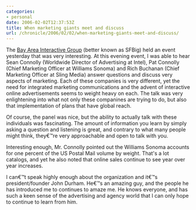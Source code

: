 ```yaml
--- 
categories:
- personal
date: 2006-02-02T12:37:53Z
title: When marketing giants meet and discuss
url: /chronicle/2006/02/02/when-marketing-giants-meet-and-discuss/
---
```


The <a href="http://www.sfbig.com/">Bay Area Interactive Group</a> (better known as SFBig) held an event yesterday that was very interesting.  At this evening event, I was able to hear Sean Connolly (Worldwide Director of Advertising at Intel), Pat Connolly (Chief Marketing Officer at Williams Sonoma) and Rich Buchanan (Chief Marketing Officer at Sling Media) answer questions and discuss very aspects of marketing.  Each of these companies is very different, yet the need for integrated marketing communications and the advent of interactive online advertisements seems to weight heavy on each. The talk was very enlightening into what not only these companines are trying to do, but also that implementation of plans that have global reach. 

Of course, the panel was nice, but the ability to actually talk with these individuals was fascinating.  The amount of information you learn by simply asking a question and listening is great, and contrary to what many people might think, they€™re very approachable and open to talk with you.

Interesting enough, Mr. Connolly pointed out the Williams Sonoma accounts for one percent of the US Postal Mail volume by weight.  That's a lot catalogs, and yet he also noted that online sales continue to see year over year increases. 

I can€™t speak highly enough about the organization and it€™s president/founder John Durham.  He€™s an amazing guy, and the people he has introduced me to continues to amaze me.  He knows everyone, and has such a keen sense of the advertising and agency world that I can only hope to continue to learn from him.
